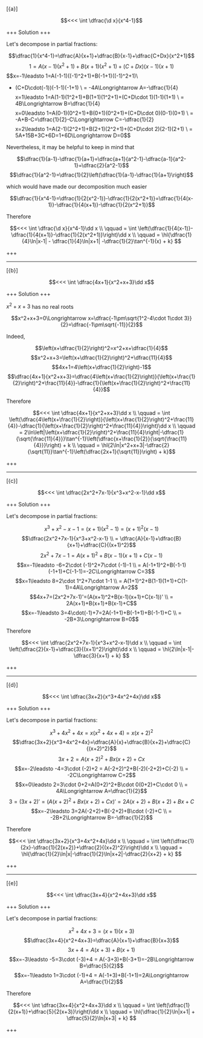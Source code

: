 [{a}]

$$<<< \int \dfrac{\d x}{x^4-1}$$

+++
Solution
+++

Let's decompose in partial fractions:

$$\dfrac{1}{x^4-1}=\dfrac{A}{x+1}+\dfrac{B}{x-1}+\dfrac{C+Dx}{x^2+1}$$
$$1 = A(x-1)(x^2+1)+B(x+1)(x^2+1)+(C+Dx)(x-1)(x+1)$$
$$x=-1\leadsto 1=A(-1-1)((-1)^2+1)+B(-1+1)((-1)^2+1)\\
+ (C+D\cdot(-1))(-1-1)(-1+1) \\
= -4A\Longrightarrow A=-\dfrac{1}{4}$$
$$x=1\leadsto 1=A(1-1)(1^2+1)+B(1+1)(1^2+1)+(C+D\cdot 1)(1-1)(1+1) \\
= 4B\Longrightarrow B=\dfrac{1}{4}$$
$$x=0\leadsto 1=A(0-1)(0^2+1)+B(0+1)(0^2+1)+(C+D\cdot 0)(0-1)(0+1) \\
= -A+B-C=\dfrac{1}{2}-C\Longrightarrow C=-\dfrac{1}{2}$$
$$x=2\leadsto 1=A(2-1)(2^2+1)+B(2+1)(2^2+1)+(C+D\cdot 2)(2-1)(2+1) \\
= 5A+15B+3C+6D=1+6D\Longrightarrow D=0$$

Nevertheless, it may be helpful to keep in mind that 

$$\dfrac{1}{a-1}-\dfrac{1}{a+1}=\dfrac{a+1}{a^2-1}-\dfrac{a-1}{a^2-1}=\dfrac{2}{a^2-1}$$
$$\dfrac{1}{a^2-1}=\dfrac{1}{2}\left(\dfrac{1}{a-1}-\dfrac{1}{a+1}\right)$$

which would have made our decomposition much easier

$$\dfrac{1}{x^4-1}=\dfrac{1}{2(x^2-1)}-\dfrac{1}{2(x^2+1)}=\dfrac{1}{4(x-1)}-\dfrac{1}{4(x+1)}-\dfrac{1}{2(x^2+1)}$$

Therefore

$$<<< 
\int \dfrac{\d x}{x^4-1}\dd x
\\ \qquad
= \int \left(\dfrac{1}{4(x-1)}-\dfrac{1}{4(x+1)}-\dfrac{1}{2(x^2+1)}\right)\dd x
\\ \qquad
= \hl{\dfrac{1}{4}\ln|x-1| - \dfrac{1}{4}\ln|x+1| -\dfrac{1}{2}\tan^{-1}(x) + k}
$$

+++

---
[{b}]

$$<<< \int \dfrac{4x+1}{x^2+x+3}\dd x$$

+++
Solution
+++

$x^2+x+3$ has no real roots

$$x^2+x+3=0\Longrightarrow x=\dfrac{-1\pm\sqrt{1^2-4\cdot 1\cdot 3}}{2}=\dfrac{-1\pm\sqrt{-11}}{2}$$

Indeed,

$$\left(x+\dfrac{1}{2}\right)^2=x^2+x+\dfrac{1}{4}$$
$$x^2+x+3=\left(x+\dfrac{1}{2}\right)^2+\dfrac{11}{4}$$
$$4x+1=4\left(x+\dfrac{1}{2}\right)-1$$
$$\dfrac{4x+1}{x^2+x+3}=\dfrac{4\left(x+\frac{1}{2}\right)}{\left(x+\frac{1}{2}\right)^2+\frac{11}{4}}-\dfrac{1}{\left(x+\frac{1}{2}\right)^2+\frac{11}{4}}$$

Therefore

$$<<< 
\int \dfrac{4x+1}{x^2+x+3}\dd x
\\ \qquad
= \int \left(\dfrac{4\left(x+\frac{1}{2}\right)}{\left(x+\frac{1}{2}\right)^2+\frac{11}{4}}-\dfrac{1}{\left(x+\frac{1}{2}\right)^2+\frac{11}{4}}\right)\dd x
\\ \qquad
= 2\ln\left|\left(x+\dfrac{1}{2}\right)^2+\frac{11}{4}\right|-\dfrac{1}{\sqrt{\frac{11}{4}}}\tan^{-1}\left(\dfrac{x+\frac{1}{2}}{\sqrt{\frac{11}{4}}}\right) + k
\\ \qquad
= \hl{2\ln|x^2+x+3|-\dfrac{2}{\sqrt{11}}\tan^{-1}\left(\dfrac{2x+1}{\sqrt{11}}\right) + k}$$

+++

---
[{c}]

$$<<< \int \dfrac{2x^2+7x-1}{x^3+x^2-x-1}\dd x$$

+++
Solution
+++

Let's decompose in partial fractions:

$$x^3+x^2-x-1=(x+1)(x^2-1)=(x+1)^2(x-1)$$
$$\dfrac{2x^2+7x-1}{x^3+x^2-x-1} \\
= \dfrac{A}{x-1}+\dfrac{B}{x+1}+\dfrac{C}{(x+1)^2}$$
$$2x^2+7x-1 = A(x+1)^2+B(x-1)(x+1)+C(x-1)$$
$$x=-1\leadsto -6=2\cdot (-1)^2+7\cdot (-1)-1 \\
= A(-1+1)^2+B(-1-1)(-1+1)+C(-1-1)=-2C\Longrightarrow C=3$$
$$x=1\leadsto 8=2\cdot 1^2+7\cdot 1-1 \\
= A(1+1)^2+B(1-1)(1+1)+C(1-1)=4A\Longrightarrow A=2$$
$$4x+7=(2x^2+7x-1)'=(A(x+1)^2+B(x-1)(x+1)+C(x-1))' \\
= 2A(x+1)+B(x+1)+B(x-1)+C$$
$$x=-1\leadsto 3=4\cdot(-1)+7=2A(-1+1)+B(-1+1)+B(-1-1)+C \\
= -2B+3\Longrightarrow B=0$$


Therefore

$$<<< 
\int \dfrac{2x^2+7x-1}{x^3+x^2-x-1}\dd x
\\ \qquad
= \int \left(\dfrac{2}{x-1}+\dfrac{3}{(x+1)^2}\right)\dd x
\\ \qquad
= \hl{2\ln|x-1|-\dfrac{3}{x+1} + k}
$$

+++

---
[{d}]

$$<<< \int \dfrac{3x+2}{x^3+4x^2+4x}\dd x$$

+++
Solution
+++

Let's decompose in partial fractions:

$$x^3+4x^2+4x=x(x^2+4x+4)=x(x+2)^2$$
$$\dfrac{3x+2}{x^3+4x^2+4x}=\dfrac{A}{x}+\dfrac{B}{x+2}+\dfrac{C}{(x+2)^2}$$
$$3x+2 = A(x+2)^2+Bx(x+2)+Cx$$
$$x=-2\leadsto -4=3\cdot (-2)+2 = A(-2+2)^2+B(-2)(-2+2)+C(-2) \\
= -2C\Longrightarrow C=2$$
$$x=0\leadsto 2=3\cdot 0+2=A(0+2)^2+B\cdot 0(0+2)+C\cdot 0 \\
= 4A\Longrightarrow A=\dfrac{1}{2}$$
$$3=(3x+2)'=(A(x+2)^2+Bx(x+2)+Cx)'=2A(x+2)+B(x+2)+Bx+C$$
$$x=-2\leadsto 3=2A(-2+2)+B(-2+2)+B\cdot (-2)+C \\
= -2B+2\Longrightarrow B=-\dfrac{1}{2}$$

Therefore

$$<<< 
\int \dfrac{3x+2}{x^3+4x^2+4x}\dd x
\\ \qquad
= \int \left(\dfrac{1}{2x}-\dfrac{1}{2(x+2)}+\dfrac{2}{(x+2)^2}\right)\dd x
\\ \qquad
= \hl{\dfrac{1}{2}\ln|x|-\dfrac{1}{2}\ln|x+2|-\dfrac{2}{x+2} + k}
$$

+++

---
[{e}]

$$<<< \int \dfrac{3x+4}{x^2+4x+3}\dd x$$

+++
Solution
+++

Let's decompose in partial fractions:

$$x^2+4x+3=(x+1)(x+3)$$
$$\dfrac{3x+4}{x^2+4x+3}=\dfrac{A}{x+1}+\dfrac{B}{x+3}$$
$$3x+4 = A(x+3)+B(x+1)$$
$$x=-3\leadsto -5=3\cdot (-3)+4 = A(-3+3)+B(-3+1)=-2B\Longrightarrow B=\dfrac{5}{2}$$
$$x=-1\leadsto 1=3\cdot (-1)+4 = A(-1+3)+B(-1+1)=2A\Longrightarrow A=\dfrac{1}{2}$$

Therefore

$$<<< 
\int \dfrac{3x+4}{x^2+4x+3}\dd x
\\ \qquad
= \int \left(\dfrac{1}{2(x+1)}+\dfrac{5}{2(x+3)}\right)\dd x
\\ \qquad
= \hl{\dfrac{1}{2}\ln|x+1| + \dfrac{5}{2}\ln|x+3| + k}
$$

+++